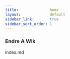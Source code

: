 ```yaml
---
title:              home
layout:             default
sidebar_link:       true
sidebar_sort_order: 1
---
```


### Endre A Wik

index.md